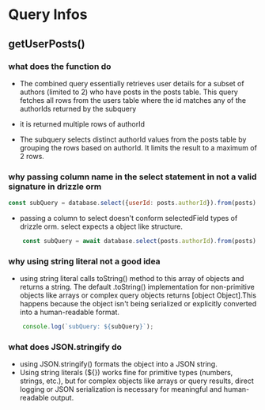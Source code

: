 # Query Infos

## getUserPosts()

### what does the function do

- The combined query essentially retrieves user details for a subset of authors (limited to 2) who have posts in the posts table. This query fetches all rows from the users table where the id matches any of the authorIds returned by the subquery

- it is returned multiple rows of authorId
- The subquery selects distinct authorId values from the posts table by grouping the rows based on authorId. It limits the result to a maximum of 2 rows.

### why passing column name in the select statement in not a valid signature in drizzle orm

```js
const subQuery = database.select({userId: posts.authorId}).from(posts).groupBy(posts.authorId).limit(2);
```

- passing a column to select doesn't conform selectedField types of drizzle orm. select expects a object like structure.

```js
    const subQuery = await database.select(posts.authorId).from(posts).groupBy(posts.authorId).limit(2).execute();
```

### why using string literal not a good idea

- using string literal calls toString() method to this array of objects and returns a string. The default .toString() implementation for non-primitive objects like arrays or complex query objects returns [object Object].This happens because the object isn't being serialized or explicitly converted into a human-readable format.

```js
    console.log(`subQuery: ${subQuery}`);
```

### what does JSON.stringify do

- using JSON.stringify() formats the object into a JSON string.
- Using string literals (${}) works fine for primitive types (numbers, strings, etc.), but for complex objects like arrays or query results, direct logging or JSON serialization is necessary for meaningful and human-readable output.
